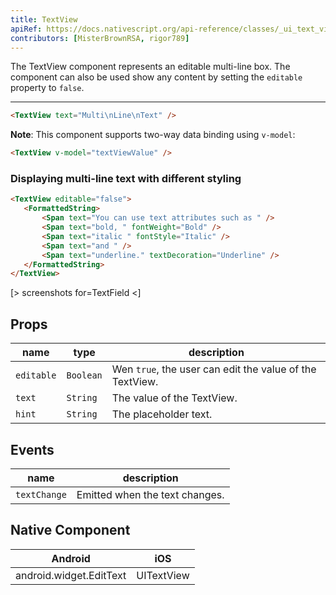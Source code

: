 ```yaml
---
title: TextView
apiRef: https://docs.nativescript.org/api-reference/classes/_ui_text_view_.textview
contributors: [MisterBrownRSA, rigor789]
---
```


The TextView component represents an editable multi-line box.
The component can also be used show any content by setting the `editable` property to `false`.

---

```html
<TextView text="Multi\nLine\nText" />
```

**Note**: This component supports two-way data binding using `v-model`:

```html
<TextView v-model="textViewValue" />
```

### Displaying multi-line text with different styling

```html
<TextView editable="false">
   <FormattedString>
       <Span text="You can use text attributes such as " />
       <Span text="bold, " fontWeight="Bold" />
       <Span text="italic " fontStyle="Italic" />
       <Span text="and " />
       <Span text="underline." textDecoration="Underline" />
   </FormattedString>
</TextView>
```

[> screenshots for=TextField <]

## Props

| name | type | description |
|------|------|-------------|
| `editable` | `Boolean` | Wen `true`, the user can edit the value of the TextView.
| `text` | `String` | The value of the TextView.
| `hint` | `String` | The placeholder text.

## Events

| name | description |
|------|-------------|
| `textChange`| Emitted when the text changes.


## Native Component
| Android | iOS |
|---------|-----|
| android.widget.EditText | UITextView